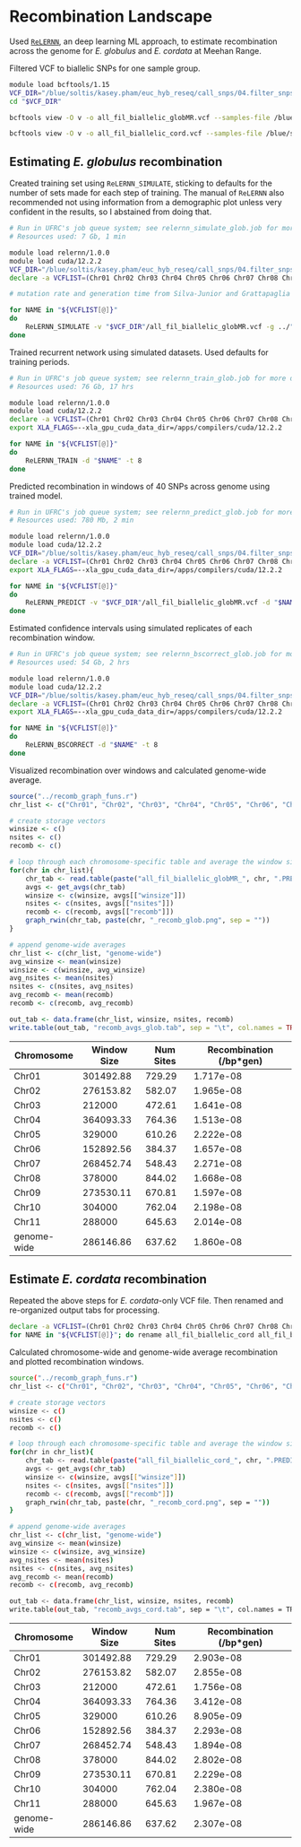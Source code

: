# Recombination Landscape
Used [`ReLERNN`](https://github.com/kr-colab/ReLERNN), an deep learning ML approach, to estimate recombination across the genome for _E. globulus_ and _E. cordata_ at Meehan Range.

Filtered VCF to biallelic SNPs for one sample group.
```bash
module load bcftools/1.15
VCF_DIR="/blue/soltis/kasey.pham/euc_hyb_reseq/call_snps/04.filter_snps"
cd "$VCF_DIR"

bcftools view -O v -o all_fil_biallelic_globMR.vcf --samples-file /blue/soltis/kasey.pham/euc_hyb_reseq/analyses/recomb/glob/Eglobulus_MR_samples.txt --threads 16 all_fil_biallelic.vcf.gz

bcftools view -O v -o all_fil_biallelic_cord.vcf --samples-file /blue/soltis/kasey.pham/euc_hyb_reseq/analyses/recomb/cord/Ecordata_samples.txt --threads 16 all_fil_biallelic.vcf.gz
```
## Estimating _E. globulus_ recombination
Created training set using `ReLERNN_SIMULATE`, sticking to defaults for the number of sets made for each step of training. The manual of `ReLERNN` also recommended not using information from a demographic plot unless very confident in the results, so I abstained from doing that.

```bash
# Run in UFRC's job queue system; see relernn_simulate_glob.job for more details.
# Resources used: 7 Gb, 1 min

module load relernn/1.0.0
module load cuda/12.2.2
VCF_DIR="/blue/soltis/kasey.pham/euc_hyb_reseq/call_snps/04.filter_snps"
declare -a VCFLIST=(Chr01 Chr02 Chr03 Chr04 Chr05 Chr06 Chr07 Chr08 Chr09 Chr10 Chr11)

# mutation rate and generation time from Silva-Junior and Grattapaglia 2015 New Phytol.

for NAME in "${VCFLIST[@]}"
do
    ReLERNN_SIMULATE -v "$VCF_DIR"/all_fil_biallelic_globMR.vcf -g ../"$NAME".bed -d "$NAME" -u "4.93e-8" -l 10 -t 8 --unphased
done
```

Trained recurrent network using simulated datasets. Used defaults for training periods.
```bash
# Run in UFRC's job queue system; see relernn_train_glob.job for more details.
# Resources used: 76 Gb, 17 hrs

module load relernn/1.0.0
module load cuda/12.2.2
declare -a VCFLIST=(Chr01 Chr02 Chr03 Chr04 Chr05 Chr06 Chr07 Chr08 Chr09 Chr10 Chr11)
export XLA_FLAGS=--xla_gpu_cuda_data_dir=/apps/compilers/cuda/12.2.2

for NAME in "${VCFLIST[@]}"
do
    ReLERNN_TRAIN -d "$NAME" -t 8
done
```

Predicted recombination in windows of 40 SNPs across genome using trained model.
```bash
# Run in UFRC's job queue system; see relernn_predict_glob.job for more details.
# Resources used: 780 Mb, 2 min

module load relernn/1.0.0
module load cuda/12.2.2
VCF_DIR="/blue/soltis/kasey.pham/euc_hyb_reseq/call_snps/04.filter_snps"
declare -a VCFLIST=(Chr01 Chr02 Chr03 Chr04 Chr05 Chr06 Chr07 Chr08 Chr09 Chr10 Chr11)
export XLA_FLAGS=--xla_gpu_cuda_data_dir=/apps/compilers/cuda/12.2.2

for NAME in "${VCFLIST[@]}"
do
    ReLERNN_PREDICT -v "$VCF_DIR"/all_fil_biallelic_globMR.vcf -d "$NAME" --unphased --minSites 40
done
```

Estimated confidence intervals using simulated replicates of each recombination window.
```bash
# Run in UFRC's job queue system; see relernn_bscorrect_glob.job for more details.
# Resources used: 54 Gb, 2 hrs

module load relernn/1.0.0
module load cuda/12.2.2
VCF_DIR="/blue/soltis/kasey.pham/euc_hyb_reseq/call_snps/04.filter_snps"
declare -a VCFLIST=(Chr01 Chr02 Chr03 Chr04 Chr05 Chr06 Chr07 Chr08 Chr09 Chr10 Chr11)
export XLA_FLAGS=--xla_gpu_cuda_data_dir=/apps/compilers/cuda/12.2.2

for NAME in "${VCFLIST[@]}"
do
    ReLERNN_BSCORRECT -d "$NAME" -t 8
done
```

Visualized recombination over windows and calculated genome-wide average.

```R
source("../recomb_graph_funs.r")
chr_list <- c("Chr01", "Chr02", "Chr03", "Chr04", "Chr05", "Chr06", "Chr07", "Chr08", "Chr09", "Chr10", "Chr11")

# create storage vectors
winsize <- c()
nsites <- c()
recomb <- c()

# loop through each chromosome-specific table and average the window size, number of sites per window, and recombination rate.
for(chr in chr_list){
    chr_tab <- read.table(paste("all_fil_biallelic_globMR_", chr, ".PREDICT.BSCORRECTED.txt", sep = ""), header = TRUE)
    avgs <- get_avgs(chr_tab)
    winsize <- c(winsize, avgs[["winsize"]])
    nsites <- c(nsites, avgs[["nsites"]])
    recomb <- c(recomb, avgs[["recomb"]])
    graph_rwin(chr_tab, paste(chr, "_recomb_glob.png", sep = ""))
}

# append genome-wide averages
chr_list <- c(chr_list, "genome-wide")
avg_winsize <- mean(winsize)
winsize <- c(winsize, avg_winsize)
avg_nsites <- mean(nsites)
nsites <- c(nsites, avg_nsites)
avg_recomb <- mean(recomb)
recomb <- c(recomb, avg_recomb)

out_tab <- data.frame(chr_list, winsize, nsites, recomb)
write.table(out_tab, "recomb_avgs_glob.tab", sep = "\t", col.names = TRUE, row.names = FALSE, quote = FALSE)
```

| Chromosome  | Window Size | Num Sites | Recombination (/bp*gen) |
| ----------- | ----------- | --------- | ----------------------- |
| Chr01       | 301492.88   | 729.29    | 1.717e-08               |
| Chr02       | 276153.82   | 582.07    | 1.965e-08               |
| Chr03       | 212000      | 472.61    | 1.641e-08               |
| Chr04       | 364093.33   | 764.36    | 1.513e-08               |
| Chr05       | 329000      | 610.26    | 2.222e-08               |
| Chr06       | 152892.56   | 384.37    | 1.657e-08               |
| Chr07       | 268452.74   | 548.43    | 2.271e-08               |
| Chr08       | 378000      | 844.02    | 1.668e-08               |
| Chr09       | 273530.11   | 670.81    | 1.597e-08               |
| Chr10       | 304000      | 762.04    | 2.198e-08               |
| Chr11       | 288000      | 645.63    | 2.014e-08               |
| genome-wide | 286146.86   | 637.62    | 1.860e-08               |


## Estimate _E. cordata_ recombination
Repeated the above steps for _E. cordata_-only VCF file. Then renamed and re-organized output tabs for processing.

```bash
declare -a VCFLIST=(Chr01 Chr02 Chr03 Chr04 Chr05 Chr06 Chr07 Chr08 Chr09 Chr10 Chr11)
for NAME in "${VCFLIST[@]}"; do rename all_fil_biallelic_cord all_fil_biallelic_cord_"$NAME" "$NAME"/*; done
```

Calculated chromosome-wide and genome-wide average recombination and plotted recombination windows.
```bash
source("../recomb_graph_funs.r")
chr_list <- c("Chr01", "Chr02", "Chr03", "Chr04", "Chr05", "Chr06", "Chr07", "Chr08", "Chr09", "Chr10", "Chr11")

# create storage vectors
winsize <- c()
nsites <- c()
recomb <- c()

# loop through each chromosome-specific table and average the window size, number of sites per window, and recombination rate.
for(chr in chr_list){
    chr_tab <- read.table(paste("all_fil_biallelic_cord_", chr, ".PREDICT.BSCORRECTED.txt", sep = ""), header = TRUE)
    avgs <- get_avgs(chr_tab)
    winsize <- c(winsize, avgs[["winsize"]])
    nsites <- c(nsites, avgs[["nsites"]])
    recomb <- c(recomb, avgs[["recomb"]])
    graph_rwin(chr_tab, paste(chr, "_recomb_cord.png", sep = ""))
}

# append genome-wide averages
chr_list <- c(chr_list, "genome-wide")
avg_winsize <- mean(winsize)
winsize <- c(winsize, avg_winsize)
avg_nsites <- mean(nsites)
nsites <- c(nsites, avg_nsites)
avg_recomb <- mean(recomb)
recomb <- c(recomb, avg_recomb)

out_tab <- data.frame(chr_list, winsize, nsites, recomb)
write.table(out_tab, "recomb_avgs_cord.tab", sep = "\t", col.names = TRUE, row.names = FALSE, quote = FALSE)
```

| Chromosome  | Window Size | Num Sites | Recombination (/bp*gen) |
| ----------- | ----------- | --------- | ----------------------- |
| Chr01       | 301492.88   | 729.29    | 2.903e-08               |
| Chr02       | 276153.82   | 582.07    | 2.855e-08               |
| Chr03       | 212000      | 472.61    | 1.756e-08               |
| Chr04       | 364093.33   | 764.36    | 3.412e-08               |
| Chr05       | 329000      | 610.26    | 8.905e-09               |
| Chr06       | 152892.56   | 384.37    | 2.293e-08               |
| Chr07       | 268452.74   | 548.43    | 1.894e-08               |
| Chr08       | 378000      | 844.02    | 2.802e-08               |
| Chr09       | 273530.11   | 670.81    | 2.229e-08               |
| Chr10       | 304000      | 762.04    | 2.380e-08               |
| Chr11       | 288000      | 645.63    | 1.967e-08               |
| genome-wide | 286146.86   | 637.62    | 2.307e-08               |
